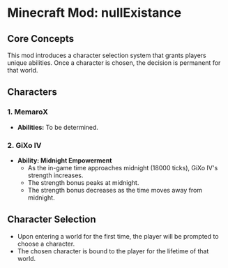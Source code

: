 
# Minecraft Mod: nullExistance

## Core Concepts

This mod introduces a character selection system that grants players unique abilities. Once a character is chosen, the decision is permanent for that world.

## Characters

### 1. MemaroX

*   **Abilities:** To be determined.

### 2. GiXo IV

*   **Ability: Midnight Empowerment**
    *   As the in-game time approaches midnight (18000 ticks), GiXo IV's strength increases.
    *   The strength bonus peaks at midnight.
    *   The strength bonus decreases as the time moves away from midnight.

## Character Selection

*   Upon entering a world for the first time, the player will be prompted to choose a character.
*   The chosen character is bound to the player for the lifetime of that world.

